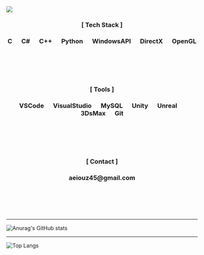 
<!--
**limboboat/limboboat** is a ✨ _special_ ✨ repository because its `README.md` (this file) appears on your GitHub profile.

Here are some ideas to get you started:

- 🔭 I’m currently working on ...
- 🌱 I’m currently learning ...
- 👯 I’m looking to collaborate on ...
- 🤔 I’m looking for help with ...
- 💬 Ask me about ...
- 📫 How to reach me: ...
- 😄 Pronouns: ...
- ⚡ Fun fact: ...
-->

<img src="https://capsule-render.vercel.app/api?type=waving&color=auto&height=300&section=header&text=LimBoBoat%20&fontSize=60&desc=Hello%20limBoBoat%20world!&&fontAlignY=40&descAlignY=50" />


<h3 align="center">[ Tech Stack ]</h3>
<h3 align="center">C &emsp;  C# &emsp; C++ &emsp; Python &emsp;  WindowsAPI &emsp;  DirectX &emsp; OpenGL</h3>
<br>
<br>
<br>
<br>

<h3 align="center">[ Tools ]</h3>
<h3 align="center"> VSCode &emsp; VisualStudio &emsp; MySQL &emsp;  Unity  &emsp; Unreal &emsp;  3DsMax &emsp;  Git </h3>
<br>
<br>
<br>
<br>

<h3 align="center">[ Contact ]</h3>
<h3 align="center">aeiouz45@gmail.com</h3>
<br>
<br>
<br>
<br>

---
![Anurag's GitHub stats](https://github-readme-stats.vercel.app/api?username=limboboat&show_icons=true&theme=graywhite)
<br>

---
![Top Langs](https://github-readme-stats.vercel.app/api/top-langs/?username=limboboat)
